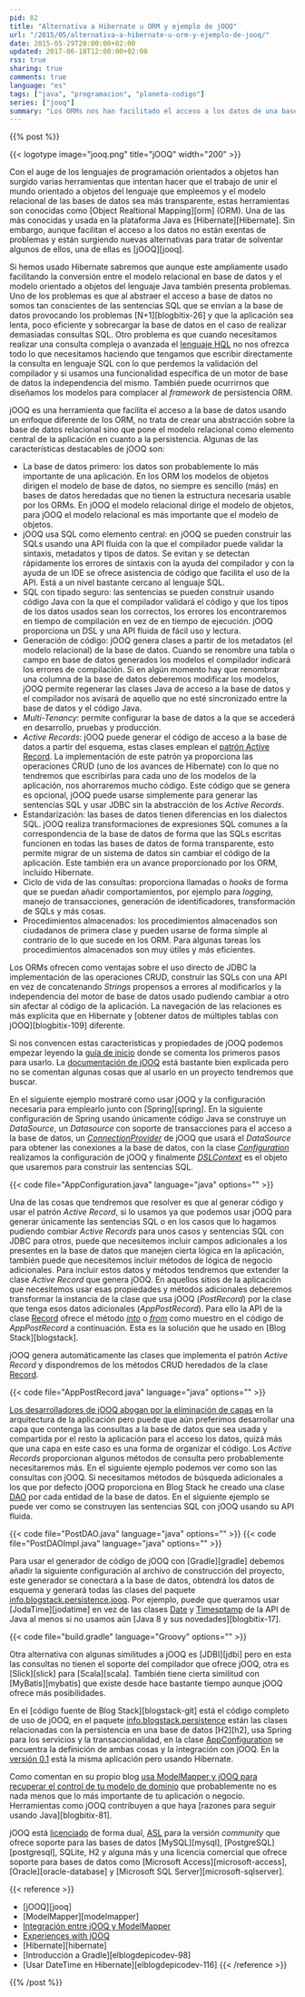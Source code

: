 ```yaml
---
pid: 82
title: "Alternativa a Hibernate u ORM y ejemplo de jOOQ"
url: "/2015/05/alternativa-a-hibernate-u-orm-y-ejemplo-de-jooq/"
date: 2015-05-29T20:00:00+02:00
updated: 2017-06-18T12:00:00+02:00
rss: true
sharing: true
comments: true
language: "es"
tags: ["java", "programacion", "planeta-codigo"]
series: ["jooq"]
summary: "Los ORMs nos han facilitado el acceso a los datos de una base de datos relacional. Han solucionado algunos problemas pero traído consigo otros nuevos como el problema N+1 o la pérdida de control del modelo relacional. jOOQ forma parte de una nueva generación de herramientas que puede sustituir o complementar a otras como Hibernate. Y después de haberlo usado considero que puede ser factible."
---
```


{{% post %}}

{{< logotype image="jooq.png" title="jOOQ" width="200" >}}

Con el auge de los lenguajes de programación orientados a objetos han surgido varias herramientas que intentan hacer que el trabajo de unir el mundo orientado a objetos del lenguaje que empleemos y el modelo relacional de las bases de datos sea más transparente, estas herramientas son conocidas como [Object Realtional Mapping][orm] (ORM). Una de las más conocidas y usada en la plataforma Java es [Hibernate][Hibernate]. Sin embargo, aunque facilitan el acceso a los datos no están exentas de problemas y están surgiendo nuevas alternativas para tratar de solventar algunos de ellos, una de ellas es [jOOQ][jooq].

Si hemos usado Hibernate sabremos que aunque este ampliamente usado facilitando la conversión entre el modelo relacional en base de datos y el modelo orientado a objetos del lenguaje Java también presenta problemas. Uno de los problemas es que al abstraer el acceso a base de datos no somos tan conscientes de las sentencias SQL que se envían a la base de datos provocando los problemas [N+1][blogbitix-26] y que la aplicación sea lenta, poco eficiente y sobrecargar la base de datos en el caso de realizar demasiadas consultas SQL. Otro problema es que cuando necesitamos realizar una consulta compleja o avanzada el [lenguaje HQL](https://docs.jboss.org/hibernate/orm/current/userguide/html_single/Hibernate_User_Guide.html#hql) no nos ofrezca todo lo que necesitamos haciendo que tengamos que escribir directamente la consulta en lenguaje SQL con lo que perdemos la validación del compilador y si usamos una funcionalidad específica de un motor de base de datos la independencia del mismo. También puede ocurrirnos que diseñamos los modelos para complacer al _framework_ de persistencia ORM.

jOOQ es una herramienta que facilita el acceso a la base de datos usando un enfoque diferente de los ORM, no trata de crear una abstracción sobre la base de datos relacional sino que pone el modelo relacional como elemento central de la aplicación en cuanto a la persistencia. Algunas de las características destacables de jOOQ son:

* La base de datos primero: los datos son probablemente lo más importante de una aplicación. En los ORM los modelos de objetos dirigen el modelo de base de datos, no siempre es sencillo (más) en bases de datos heredadas que no tienen la estructura necesaria usable por los ORMs. En jOOQ el modelo relacional dirige el modelo de objetos, para jOOQ el modelo relacional es más importante que el modelo de objetos.
* jOOQ usa SQL como elemento central: en jOOQ se pueden construir las SQLs usando una API fluida con la que el compilador puede validar la sintaxis, metadatos y tipos de datos. Se evitan y se detectan rápidamente los errores de sintaxis con la ayuda del compilador y con la ayuda de un IDE se ofrece asistencia de código que facilita el uso de la API. Está a un nivel bastante cercano al lenguaje SQL.
* SQL con tipado seguro: las sentencias se pueden construir usando código Java con la que el compilador validará el código y que los tipos de los datos usados sean los correctos, los errores los encontraremos en tiempo de compilación en vez de en tiempo de ejecución. jOOQ proporciona un DSL y una API fluida de fácil uso y lectura.
* Generación de código: jOOQ genera clases a partir de los metadatos (el modelo relacional) de la base de datos. Cuando se renombre una tabla o campo en base de datos generados los modelos el compilador indicará los errores de compilación. Si en algún momento hay que renombrar una columna de la base de datos deberemos modificar los modelos, jOOQ permite regenerar las clases Java de acceso a la base de datos y el compilador nos avisará de aquello que no esté sincronizado entre la base de datos y el código Java.
* _Multi-Tenancy_: permite configurar la base de datos a la que se accederá en desarrollo, pruebas y producción.
* _Active Records_: jOOQ puede generar el código de acceso a la base de datos a partir del esquema, estas clases emplean el [patrón Active Record](https://en.wikipedia.org/wiki/Active_record_pattern). La implementación de este patrón ya proporciona las operaciones CRUD (uno de los avances de Hibernate) con lo que no tendremos que escribirlas para cada uno de los modelos de la aplicación, nos ahorraremos mucho código. Este código que se genera es opcional, jOOQ puede usarse simplemente para generar las sentencias SQL y usar JDBC sin la abstracción de los _Active Records_.
* Estandarización: las bases de datos tienen diferencias en los dialectos SQL. jOOQ realiza transformaciones de expresiones SQL comunes a la correspondencia de la base de datos de forma que las SQLs escritas funcionen en todas las bases de datos de forma transparente, esto permite migrar de un sistema de datos sin cambiar el código de la aplicación. Este también era un avance proporcionado por los ORM, incluido Hibernate.
* Ciclo de vida de las consultas: proporciona llamadas o _hooks_ de forma que se puedan añadir comportamientos, por ejemplo para _logging_, manejo de transacciones, generación de identificadores, transformación de SQLs y más cosas.
* Procedimientos almacenados: los procedimientos almacenados son ciudadanos de primera clase y pueden usarse de forma simple al contrario de lo que sucede en los ORM. Para algunas tareas los procedimientos almacenados son muy útiles y más eficientes.

Los ORMs ofrecen como ventajas sobre el uso directo de JDBC la implementación de las operaciones CRUD, construir las SQLs con una API en vez de concatenando _Strings_ propensos a errores al modificarlos y la independencia del motor de base de datos usado pudiendo cambiar a otro sin afectar al código de la aplicación. La navegación de las relaciones es más explícita que en Hibernate y [obtener datos de múltiples tablas con jOOQ][blogbitix-109] diferente.

Si nos convencen estas características y propiedades de jOOQ podemos empezar leyendo la [guía de inicio](http://www.jooq.org/doc/3.6/manual/getting-started/tutorials/jooq-in-7-steps/) donde se comenta los primeros pasos para usarlo. La [documentación de jOOQ](http://www.jooq.org/doc/3.6/manual-single-page/) está bastante bien explicada pero no se comentan algunas cosas que al usarlo en un proyecto tendremos que buscar.

En el siguiente ejemplo mostraré como usar jOOQ y la configuración necesaria para emplearlo junto con [Spring][spring]. En la siguiente configuración de Spring usando únicamente código Java se construye un _DataSource_, un _Datasource_ con soporte de transacciones para el acceso a la base de datos, un [_ConnectionProvider_](http://www.jooq.org/javadoc/latest/org/jooq/ConnectionProvider.html) de jOOQ que usará el _DataSource_ para obtener las conexiones a la base de datos, con la clase [_Configuration_](http://www.jooq.org/javadoc/latest/org/jooq/Configuration.html) realizamos la configuración de jOOQ y finalmente [_DSLContext_](http://www.jooq.org/javadoc/latest/org/jooq/DSLContext.html) es el objeto que usaremos para construir las sentencias SQL.

{{< code file="AppConfiguration.java" language="java" options="" >}}

Una de las cosas que tendremos que resolver es que al generar código y usar el patrón _Active Record_, si lo usamos ya que podemos usar jOOQ para generar únicamente las sentencias SQL o en los casos que lo hagamos pudiendo combiar _Active Records_ para unos casos y sentencias SQL con JDBC para otros, puede que necesitemos incluir campos adicionales a los presentes en la base de datos que manejen cierta lógica en la aplicación, también puede que necesitemos incluir métodos de lógica de negocio adicionales. Para incluir estos datos y métodos tendremos que extender la clase _Active Record_ que genera jOOQ. En aquellos sitios de la aplicación que necesitemos usar esas propiedades y métodos adicionales deberemos transformar la instancia de la clase que usa jOOQ (_PostRecord_) por la clase que tenga esos datos adicionales (_AppPostRecord_). Para ello la API de la clase [Record](http://www.jooq.org/javadoc/3.6.x/org/jooq/Record.html) ofrece el método [_into_](http://www.jooq.org/javadoc/3.6.x/org/jooq/Record.html#into-java.lang.Class-) o [_from_](http://www.jooq.org/javadoc/3.6.x/org/jooq/Record.html#from-java.lang.Object-) como muestro en el código de _AppPostRecord_ a continuación. Esta es la solución que he usado en [Blog Stack][blogstack].

jOOQ genera automáticamente las clases que implementa el patrón _Active Record_ y dispondremos de los métodos CRUD heredados de la clase [Record](http://www.jooq.org/javadoc/3.6.x/org/jooq/Record.html).

{{< code file="AppPostRecord.java" language="java" options="" >}}

[Los desarrolladores de jOOQ abogan por la eliminación de capas](https://blog.jooq.org/2014/09/12/why-you-should-not-implement-layered-architecture/) en la arquitectura de la aplicación pero puede que aún preferimos desarrollar una capa que contenga las consultas a la base de datos que sea usada y compartida por el resto la aplicación para el acceso los datos, quizá más que una capa en este caso es una forma de organizar el código. Los _Active Records_ proporcionan algunos métodos de consulta pero probablemente necesitaremos más. En el siguiente ejemplo podemos ver como son las consultas con jOOQ. Si necesitamos métodos de búsqueda adicionales a los que por defecto jOOQ proporciona en Blog Stack he creado una clase [DAO](https://es.wikipedia.org/wiki/Data_Access_Object) por cada entidad de la base de datos. En el siguiente ejemplo se puede ver como se construyen las sentencias SQL con jOOQ usando su API fluida.

{{< code file="PostDAO.java" language="java" options="" >}}
{{< code file="PostDAOImpl.java" language="java" options="" >}}

Para usar el generador de código de jOOQ con [Gradle][gradle] debemos añadir la siguiente configuración al archivo de construcción del proyecto, este generador se conectará a la base de datos, obtendrá los datos de esquema y generará todas las clases del paquete [info.blogstack.persistence.jooq](https://github.com/picodotdev/blog-stack/tree/master/src/main/java/info/blogstack/persistence/jooq). Por ejemplo, puede que queramos usar [JodaTime][jodatime] en vez de las clases [Date](https://docs.oracle.com/javase/8/docs/api/java/util/Date.html) y [Timesptamp](https://docs.oracle.com/javase/8/docs/api/java/sql/Timestamp.html) de la API de Java al menos si no usamos aún [Java 8 y sus novedades][blogbitix-17].

{{< code file="build.gradle" language="Groovy" options="" >}}

Otra alternativa con algunas similitudes a jOOQ es [JDBI][jdbi] pero en esta las consultas no tienen el soporte del compilador que ofrece jOOQ, otra es [Slick][slick] para [Scala][scala]. También tiene cierta similitud con [MyBatis][mybatis] que existe desde hace bastante tiempo aunque jOOQ ofrece más posibilidades.

En el [código fuente de Blog Stack][blogstack-git] está el código completo de uso de jOOQ, en el paquete [info.blogstack.persistence](https://github.com/picodotdev/blog-stack/tree/master/src/main/java/info/blogstack/persistence) están las clases relacionadas con la persistencia en una base de datos [H2][h2], usa Spring para los servicios y la transaccionalidad, en la clase [AppConfiguration](https://github.com/picodotdev/blog-stack/blob/master/src/main/java/info/blogstack/services/spring/AppConfiguration.java) se encuentra la definición de ambas cosas y la integración con jOOQ. En  la [versión 0.1](https://github.com/picodotdev/blog-stack/releases/tag/0.1) está la misma aplicación pero usando Hibernate.

Como comentan en su propio blog [usa ModelMapper y jOOQ para recuperar el control de tu modelo de dominio](https://blog.jooq.org/2013/08/06/use-modelmapper-and-jooq-to-regain-control-of-your-domain-model/) que probablemente no es nada menos que lo más importante de tu aplicación o negocio. Herramientas como jOOQ contribuyen a que haya [razones para seguir usando Java][blogbitix-81].

jOOQ está [licenciado](http://www.jooq.org/legal/licensing) de forma dual, [ASL](http://www.apache.org/licenses/LICENSE-2.0) para la versión _community_ que ofrece soporte para las bases de datos [MySQL][mysql], [PostgreSQL][postgresql], SQLite, H2 y alguna más y una licencia comercial que ofrece soporte para bases de datos como [Microsoft Access][microsoft-access], [Oracle][oracle-database] y [Microsoft SQL Server][microsoft-sqlserver].

{{< reference >}}
* [jOOQ][jooq]
* [ModelMapper][modelmapper]
* [Integración entre jOOQ y ModelMapper](http://modelmapper.org/user-manual/jooq-integration/)
* [Experiences with jOOQ](http://teonos.com/blog/java/development/2014/11/10/experiences-with-jOOQ.html)
* [Hibernate][hibernate]
* [Introducción a Gradle][elblogdepicodev-98]
* [Usar DateTime en Hibernate][elblogdepicodev-116]
{{< /reference >}}

{{% /post %}}
